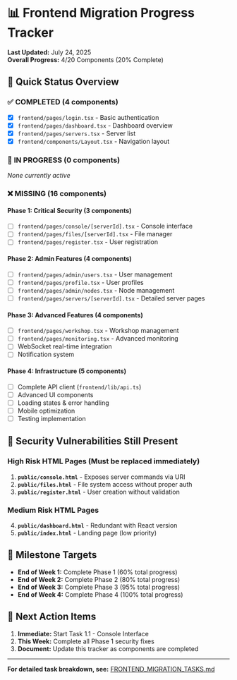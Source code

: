 # 📊 Frontend Migration Progress Tracker

**Last Updated:** July 24, 2025  
**Overall Progress:** 4/20 Components (20% Complete)

## 🎯 **Quick Status Overview**

### ✅ **COMPLETED** (4 components)
- [x] `frontend/pages/login.tsx` - Basic authentication
- [x] `frontend/pages/dashboard.tsx` - Dashboard overview  
- [x] `frontend/pages/servers.tsx` - Server list
- [x] `frontend/components/Layout.tsx` - Navigation layout

### 🚨 **IN PROGRESS** (0 components)
*None currently active*

### ❌ **MISSING** (16 components)
#### **Phase 1: Critical Security (3 components)**
- [ ] `frontend/pages/console/[serverId].tsx` - Console interface
- [ ] `frontend/pages/files/[serverId].tsx` - File manager
- [ ] `frontend/pages/register.tsx` - User registration

#### **Phase 2: Admin Features (4 components)**  
- [ ] `frontend/pages/admin/users.tsx` - User management
- [ ] `frontend/pages/profile.tsx` - User profiles
- [ ] `frontend/pages/admin/nodes.tsx` - Node management  
- [ ] `frontend/pages/servers/[serverId].tsx` - Detailed server pages

#### **Phase 3: Advanced Features (4 components)**
- [ ] `frontend/pages/workshop.tsx` - Workshop management
- [ ] `frontend/pages/monitoring.tsx` - Advanced monitoring
- [ ] WebSocket real-time integration
- [ ] Notification system

#### **Phase 4: Infrastructure (5 components)**
- [ ] Complete API client (`frontend/lib/api.ts`)
- [ ] Advanced UI components
- [ ] Loading states & error handling
- [ ] Mobile optimization
- [ ] Testing implementation

## 🚨 **Security Vulnerabilities Still Present**

### **High Risk HTML Pages** (Must be replaced immediately)
1. **`public/console.html`** - Exposes server commands via URI
2. **`public/files.html`** - File system access without proper auth
3. **`public/register.html`** - User creation without validation

### **Medium Risk HTML Pages**
4. **`public/dashboard.html`** - Redundant with React version
5. **`public/index.html`** - Landing page (low priority)

## 📅 **Milestone Targets**

- **End of Week 1:** Complete Phase 1 (60% total progress)
- **End of Week 2:** Complete Phase 2 (80% total progress)  
- **End of Week 3:** Complete Phase 3 (95% total progress)
- **End of Week 4:** Complete Phase 4 (100% total progress)

## 🎯 **Next Action Items**

1. **Immediate:** Start Task 1.1 - Console Interface
2. **This Week:** Complete all Phase 1 security fixes
3. **Document:** Update this tracker as components are completed

---

**For detailed task breakdown, see:** [FRONTEND_MIGRATION_TASKS.md](FRONTEND_MIGRATION_TASKS.md)
